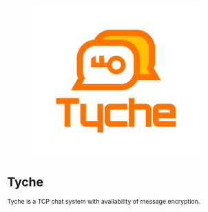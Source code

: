 <p align="center"><img src="/logo/vertical.png"></p>

# Tyche
Tyche is a TCP chat system with availability of message encryption.
